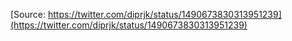 [Source: https://twitter.com/diprjk/status/1490673830313951239](https://twitter.com/diprjk/status/1490673830313951239)
